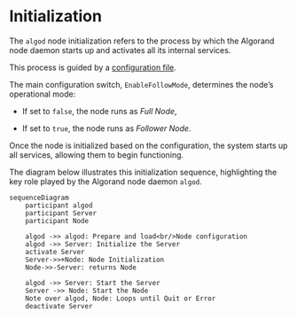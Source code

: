 # Initialization

The `algod` node initialization refers to the process by which the Algorand node
daemon starts up and activates all its internal services.

This process is guided by a [configuration file](node-nn-appendix-b.md).

The main configuration switch, `EnableFollowMode`, determines the node’s operational
mode:

- If set to `false`, the node runs as _Full Node_,

- If set to `true`, the node runs as _Follower Node_.

Once the node is initialized based on the configuration, the system starts up all
services, allowing them to begin functioning.

The diagram below illustrates this initialization sequence, highlighting the key
role played by the Algorand node daemon `algod`.

```mermaid
sequenceDiagram
    participant algod
    participant Server
    participant Node

    algod ->> algod: Prepare and load<br/>Node configuration
    algod ->> Server: Initialize the Server
    activate Server
    Server->>+Node: Node Initialization
    Node->>-Server: returns Node

    algod ->> Server: Start the Server
    Server ->> Node: Start the Node
    Note over algod, Node: Loops until Quit or Error
    deactivate Server
```
